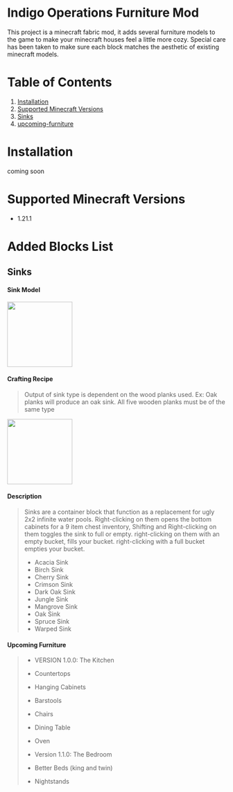 # Indigo Operations Furniture Mod
This project is a minecraft fabric mod, it adds several furniture models to the game to make your minecraft houses feel a little more cozy. Special care has been taken to make sure each block matches the aesthetic of existing minecraft models.

# Table of Contents
1. [Installation](#installation)
2. [Supported Minecraft Versions](#supported-minecraft-versions)
3. [Sinks](#sinks)
4. [upcoming-furniture](#upcoming-furniture)

# Installation
coming soon

# Supported Minecraft Versions
- 1.21.1

# Added Blocks List

## Sinks

#### Sink Model

<img src="https://imgur.com/zZniCKo.png" width="150" height="150" />

#### Crafting Recipe
>Output of sink type is dependent on the wood planks used. Ex: Oak planks will produce an oak sink. All five wooden planks must be of the same type

<img src="https://imgur.com/kvqkX4N.png" width="150" height="150" />

#### Description
>
>Sinks are a container block that function as a replacement for ugly 2x2 infinite water pools. Right-clicking on them opens the bottom cabinets for a 9 item chest inventory, Shifting and Right-clicking on them toggles the sink to full or empty. right-clicking on them with an empty bucket, fills your bucket. right-clicking with a full bucket empties your bucket.
>- Acacia Sink
>- Birch Sink
>- Cherry Sink
>- Crimson Sink
>- Dark Oak Sink
>- Jungle Sink
>- Mangrove Sink
>- Oak Sink
>- Spruce Sink
>- Warped Sink

#### Upcoming Furniture 
>- VERSION 1.0.0: The Kitchen
>- Countertops
>- Hanging Cabinets
>- Barstools
>- Chairs
>- Dining Table
>- Oven
>
>- Version 1.1.0: The Bedroom
>- Better Beds (king and twin)
>- Nightstands

